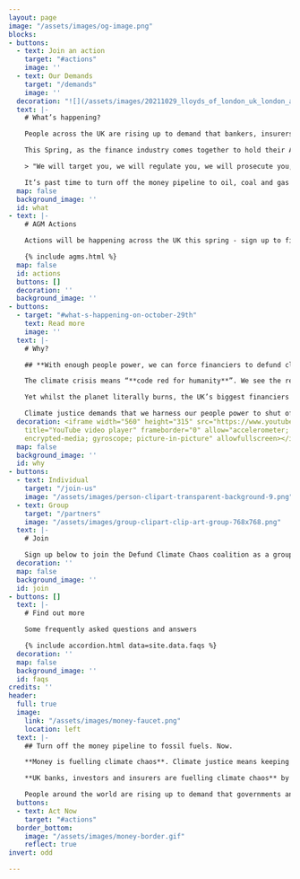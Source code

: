```yaml
---
layout: page
image: "/assets/images/og-image.png"
blocks:
- buttons:
  - text: Join an action
    target: "#actions"
    image: ''
  - text: Our Demands
    target: "/demands"
    image: ''
  decoration: "![](/assets/images/20211029_lloyds_of_london_uk_london_ad_8.jpg)"
  text: |-
    # What’s happening?

    People across the UK are rising up to demand that bankers, insurers and fund managers [**Defund Climate Chaos**, pay **Climate Reparations** and fund a **Global Just Transition**](/demands).

    This Spring, as the finance industry comes together to hold their Annual General Meetings, we will join communities on the frontlines of climate breakdown taking action against UK’s biggest funders of fossil fuel projects.

    > "We will target you, we will regulate you, we will prosecute you, we will dismantle the economic systems and systems of power that you maintain, we will force you to make reparations for the climate crisis and extractivism that you continue to enable around the world."

    It’s past time to turn off the money pipeline to oil, coal and gas companies and for UK finance to start investing in climate justice and a safer future for us all.
  map: false
  background_image: ''
  id: what
- text: |-
    # AGM Actions

    Actions will be happening across the UK this spring - sign up to find out more about taking action at Barclays, HSBC, Lloyd's of London, Shell and Standard Chartered AGMs.

    {% include agms.html %}
  map: false
  id: actions
  buttons: []
  decoration: ''
  background_image: ''
- buttons:
  - target: "#what-s-happening-on-october-29th"
    text: Read more
    image: ''
  text: |-
    # Why?

    ## **With enough people power, we can force financiers to defund climate chaos. Join us.**

    The climate crisis means “**code red for humanity**”. We see the reality raging around us with floods, wildfires and storms every day.

    Yet whilst the planet literally burns, the UK’s biggest financiers keep pouring billions of pounds each year into fuelling the fire. **Barclays, HSBC, Lloyds of London** to name just a few - they still fund fossil fuels.

    Climate justice demands that we harness our people power to shut off the money pipeline to oil, coal and gas immediately.
  decoration: <iframe width="560" height="315" src="https://www.youtube.com/embed/0_Oj6v5Wb80"
    title="YouTube video player" frameborder="0" allow="accelerometer; autoplay; clipboard-write;
    encrypted-media; gyroscope; picture-in-picture" allowfullscreen></iframe>
  map: false
  background_image: ''
  id: why
- buttons:
  - text: Individual
    target: "/join-us"
    image: "/assets/images/person-clipart-transparent-background-9.png"
  - text: Group
    target: "/partners"
    image: "/assets/images/group-clipart-clip-art-group-768x768.png"
  text: |-
    # Join

    Sign up below to join the Defund Climate Chaos coalition as a group (Grassroots, NGO, Union) or individual.
  decoration: ''
  map: false
  background_image: ''
  id: join
- buttons: []
  text: |-
    # Find out more

    Some frequently asked questions and answers

    {% include accordion.html data=site.data.faqs %}
  decoration: ''
  map: false
  background_image: ''
  id: faqs
credits: ''
header:
  full: true
  image:
    link: "/assets/images/money-faucet.png"
    location: left
  text: |-
    ## Turn off the money pipeline to fossil fuels. Now.

    **Money is fuelling climate chaos**. Climate justice means keeping fossil fuels in the ground, right now. We need to stop new coal, oil, gas and fracking project

    **UK banks, investors and insurers are fuelling climate chaos** by pumping billions of pounds into climate wrecking projects each year. Without that support, companies like Shell and BP, can't operate.

    People around the world are rising up to demand that governments and corporations **#DefundClimateChaos**, pay **Climate Reparations** and fund a **Global** **Just Transition**
  buttons:
  - text: Act Now
    target: "#actions"
  border_bottom:
    image: "/assets/images/money-border.gif"
    reflect: true
invert: odd

---
```

